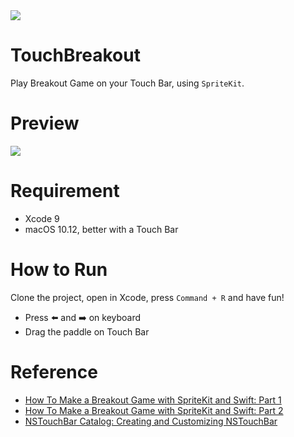 <img src="https://github.com/songkuixi/TouchBreakout/blob/master/Banner.png">

# TouchBreakout

Play Breakout Game on your Touch Bar, using `SpriteKit`.

# Preview

![](https://github.com/songkuixi/TouchBreakout/blob/master/Preview.gif)

# Requirement

* Xcode 9
* macOS 10.12, better with a Touch Bar

# How to Run

Clone the project, open in Xcode, press `Command + R` and have fun!

* Press ⬅️ and ➡️ on keyboard
* Drag the paddle on Touch Bar

# Reference

* [How To Make a Breakout Game with SpriteKit and Swift: Part 1](https://www.raywenderlich.com/123393/how-to-create-a-breakout-game-with-sprite-kit-and-swift)
* [How To Make a Breakout Game with SpriteKit and Swift: Part 2](https://www.raywenderlich.com/129904/create-breakout-game-sprite-kit-swift-part-2)
* [NSTouchBar Catalog: Creating and Customizing NSTouchBar](https://developer.apple.com/library/content/samplecode/NSTouchBarCatalog/Introduction/Intro.html)


